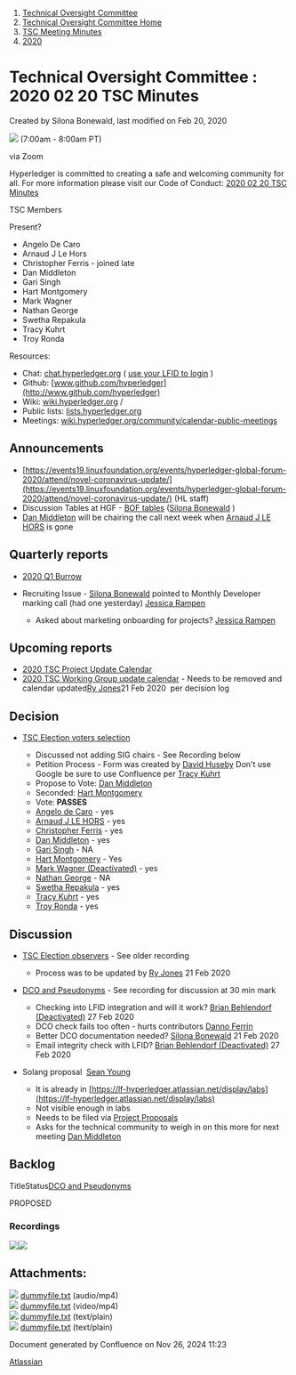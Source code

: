 1. [Technical Oversight Committee](index.html)
2. [Technical Oversight Committee Home](Technical-Oversight-Committee-Home_21430274.html)
3. [TSC Meeting Minutes](TSC-Meeting-Minutes_21448544.html)
4. [2020](2020_21450029.html)

# Technical Oversight Committee : 2020 02 20 TSC Minutes

Created by Silona Bonewald, last modified on Feb 20, 2020

![](plugins/servlet/confluence/placeholder/unknown-macro) (7:00am - 8:00am PT)

via Zoom

Hyperledger is committed to creating a safe and welcoming community for all. For more information please visit our Code of Conduct: [2020 02 20 TSC Minutes](2020-02-20-TSC-Minutes_21438695.html)

TSC Members

Present?

- Angelo De Caro
- Arnaud J Le Hors
- Christopher Ferris - joined late
- Dan Middleton
- Gari Singh
- Hart Montgomery
- Mark Wagner
- Nathan George
- Swetha Repakula
- Tracy Kuhrt
- Troy Ronda

Resources:

- Chat: [chat.hyperledger.org](http://chat.hyperledger.org/) ( [use your LFID to login](https://www.youtube.com/watch?v=EEc4JRyaAoA) )
- Github: [www.github.com/hyperledger](http://www.github.com/hyperledger)
- Wiki: [wiki.hyperledger.org](https://lf-hyperledger.atlassian.net) /
- Public lists: [lists.hyperledger.org](https://lists.hyperledger.org)
- Meetings: [wiki.hyperledger.org/community/calendar-public-meetings](https://lf-hyperledger.atlassian.net/community/calendar-public-meetings)

## Announcements

- [https://events19.linuxfoundation.org/events/hyperledger-global-forum-2020/attend/novel-coronavirus-update/](https://events19.linuxfoundation.org/events/hyperledger-global-forum-2020/attend/novel-coronavirus-update/) (HL staff)
- Discussion Tables at HGF - [BOF tables](https://lf-hyperledger.atlassian.net/wiki/spaces/HGF/pages/22708299/BOF+tables) ([Silona Bonewald](https://lf-hyperledger.atlassian.net/wiki/people/712020:60ad7903-c627-4d15-ac02-e45d3098bd8e?ref=confluence) )
- [Dan Middleton](https://lf-hyperledger.atlassian.net/wiki/people/712020:2979764a-3998-4ef1-8810-60b799067924?ref=confluence) will be chairing the call next week when [Arnaud J LE HORS](https://lf-hyperledger.atlassian.net/wiki/people/70121:0e75e3b8-500a-4067-9f7e-ed46e91bcb9d?ref=confluence) is gone

## Quarterly reports

- [2020 Q1 Burrow](2020-Q1-Hyperledger-Burrow_21438679.html)
- Recruiting Issue - [Silona Bonewald](https://lf-hyperledger.atlassian.net/wiki/people/712020:60ad7903-c627-4d15-ac02-e45d3098bd8e?ref=confluence) pointed to Monthly Developer marking call (had one yesterday) [Jessica Rampen](https://lf-hyperledger.atlassian.net/wiki/people/5c2e4c479bcfd72df10109cc?ref=confluence)
  
  - Asked about marketing onboarding for projects? [Jessica Rampen](https://lf-hyperledger.atlassian.net/wiki/people/5c2e4c479bcfd72df10109cc?ref=confluence)

## Upcoming reports

- [2020 TSC Project Update Calendar](https://lf-hyperledger.atlassian.net/display/TSC/2020+TSC+Project+Update+Calendar)
- [2020 TSC Working Group update calendar](https://lf-hyperledger.atlassian.net/display/TSC/2020+TSC+Working+Group+update+calendar) - Needs to be removed and calendar updated[Ry Jones](https://lf-hyperledger.atlassian.net/wiki/people/557058:078cecfc-fb17-4d9a-8759-b5b74efa6850?ref=confluence)21 Feb 2020  per decision log

## Decision

- [TSC Election voters selection](TSC-Election-voters-selection_21431702.html)
  
  - Discussed not adding SIG chairs - See Recording below
  - Petition Process - Form was created by [David Huseby](https://lf-hyperledger.atlassian.net/wiki/people/5c81ef6e187e8e0b95b0b1e9?ref=confluence) Don't use Google be sure to use Confluence per [Tracy Kuhrt](https://lf-hyperledger.atlassian.net/wiki/people/712020:eb6ae9c3-aa8e-40ba-9dab-a6969b1ac52e?ref=confluence)
  - Propose to Vote: [Dan Middleton](https://lf-hyperledger.atlassian.net/wiki/people/712020:2979764a-3998-4ef1-8810-60b799067924?ref=confluence)
  - Seconded: [Hart Montgomery](https://lf-hyperledger.atlassian.net/wiki/people/712020:86f447c0-86dc-43b3-ac03-6a31923bbb84?ref=confluence)
  - Vote: **PASSES**
  - [Angelo de Caro](https://lf-hyperledger.atlassian.net/wiki/people/70121:d6b0f0e4-825f-4f16-88e1-4d14e95f2f10?ref=confluence) - yes
  - [Arnaud J LE HORS](https://lf-hyperledger.atlassian.net/wiki/people/70121:0e75e3b8-500a-4067-9f7e-ed46e91bcb9d?ref=confluence) - yes
  - [Christopher Ferris](https://lf-hyperledger.atlassian.net/wiki/people/5abb903a8724022aa9070581?ref=confluence) - yes
  - [Dan Middleton](https://lf-hyperledger.atlassian.net/wiki/people/712020:2979764a-3998-4ef1-8810-60b799067924?ref=confluence) - yes
  - [Gari Singh](https://lf-hyperledger.atlassian.net/wiki/people/557058:51429e31-90f4-4684-b7cd-9a4fe15ff188?ref=confluence) - NA
  - [Hart Montgomery](https://lf-hyperledger.atlassian.net/wiki/people/712020:86f447c0-86dc-43b3-ac03-6a31923bbb84?ref=confluence) - Yes
  - [Mark Wagner (Deactivated)](https://lf-hyperledger.atlassian.net/wiki/people/70121:81b88945-c9ef-40fe-9224-207bdb280922?ref=confluence) - yes
  - [Nathan George](https://lf-hyperledger.atlassian.net/wiki/people/712020:3e7556ab-cdb8-47f5-8b68-12a3378021fd?ref=confluence) - NA
  - [Swetha Repakula](https://lf-hyperledger.atlassian.net/wiki/people/712020:503b5691-8e92-4d2d-83d3-e9e74d296436?ref=confluence) - yes
  - [Tracy Kuhrt](https://lf-hyperledger.atlassian.net/wiki/people/712020:eb6ae9c3-aa8e-40ba-9dab-a6969b1ac52e?ref=confluence) - yes
  - [Troy Ronda](https://lf-hyperledger.atlassian.net/wiki/people/557058:c854f35a-2b58-4be3-9003-ca2a67495580?ref=confluence) - yes

## Discussion

- [TSC Election observers](TSC-Election-observers_21434687.html) - See older recording
  
  - Process was to be updated by [Ry Jones](https://lf-hyperledger.atlassian.net/wiki/people/557058:078cecfc-fb17-4d9a-8759-b5b74efa6850?ref=confluence) 21 Feb 2020
- [DCO and Pseudonyms](DCO-and-Pseudonyms_21430435.html) - See recording for discussion at 30 min mark
  
  - Checking into LFID integration and will it work? [Brian Behlendorf (Deactivated)](https://lf-hyperledger.atlassian.net/wiki/people/616ecf50702bd0006a5a7c6b?ref=confluence) 27 Feb 2020
  - DCO check fails too often - hurts contributors [Danno Ferrin](https://lf-hyperledger.atlassian.net/wiki/people/5b7f2d80c4e4892a5b789551?ref=confluence)
  - Better DCO documentation needed? [Silona Bonewald](https://lf-hyperledger.atlassian.net/wiki/people/712020:60ad7903-c627-4d15-ac02-e45d3098bd8e?ref=confluence) 21 Feb 2020
  - Email integrity check with LFID? [Brian Behlendorf (Deactivated)](https://lf-hyperledger.atlassian.net/wiki/people/616ecf50702bd0006a5a7c6b?ref=confluence) 27 Feb 2020
- Solang proposal  [Sean Young](https://lf-hyperledger.atlassian.net/wiki/people/5cc8a4189e366e0e6582a2da?ref=confluence)
  
  - It is already in [https://lf-hyperledger.atlassian.net/display/labs](https://lf-hyperledger.atlassian.net/display/labs)
  - Not visible enough in labs
  - Needs to be filed via [Project Proposals](https://lf-hyperledger.atlassian.net/wiki/spaces/HYP/pages/19595707/Project+Proposals)
  - Asks for the technical community to weigh in on this more for next meeting [Dan Middleton](https://lf-hyperledger.atlassian.net/wiki/people/712020:2979764a-3998-4ef1-8810-60b799067924?ref=confluence)

## Backlog

TitleStatus[DCO and Pseudonyms](/wiki/spaces/TSC/pages/21430435/DCO+and+Pseudonyms)

PROPOSED 

### Recordings

![](plugins/servlet/confluence/placeholder/unknown-attachment)![](plugins/servlet/confluence/placeholder/unknown-attachment)

## Attachments:

![](images/icons/bullet_blue.gif) [dummyfile.txt](attachments/21438695/21457409.txt) (audio/mp4)  
![](images/icons/bullet_blue.gif) [dummyfile.txt](attachments/21438695/21457635.txt) (video/mp4)  
![](images/icons/bullet_blue.gif) [dummyfile.txt](attachments/21438695/21450426.txt) (text/plain)  
![](images/icons/bullet_blue.gif) [dummyfile.txt](attachments/21438695/21450427.txt) (text/plain)

Document generated by Confluence on Nov 26, 2024 11:23

[Atlassian](http://www.atlassian.com/)
